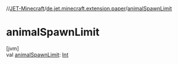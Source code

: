 //[JET-Minecraft](../../index.md)/[de.jet.minecraft.extension.paper](index.md)/[animalSpawnLimit](animal-spawn-limit.md)

# animalSpawnLimit

[jvm]\
val [animalSpawnLimit](animal-spawn-limit.md): [Int](https://kotlinlang.org/api/latest/jvm/stdlib/kotlin/-int/index.html)
